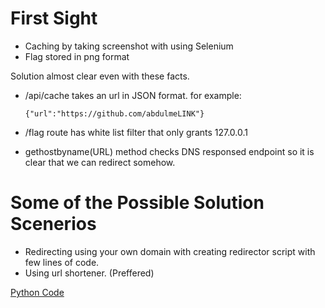 # First Sight
- Caching by taking screenshot with using Selenium
- Flag stored in png format

Solution almost clear even with these facts.

- /api/cache takes an url in JSON format.
  for example: 
  ```
  {"url":"https://github.com/abdulmeLINK"}
  ```
- /flag route has white list filter that only grants 127.0.0.1

- gethostbyname(URL) method checks DNS responsed endpoint so it is clear that we can redirect somehow.

# Some of the Possible Solution Scenerios
- Redirecting using your own domain with creating redirector script with few lines of code.
- Using url shortener. (Preffered)

[Python Code](http://github.com/abdulmeLINK/CTFF/HTB/Challenges/baby_CachedView/trick.py)
